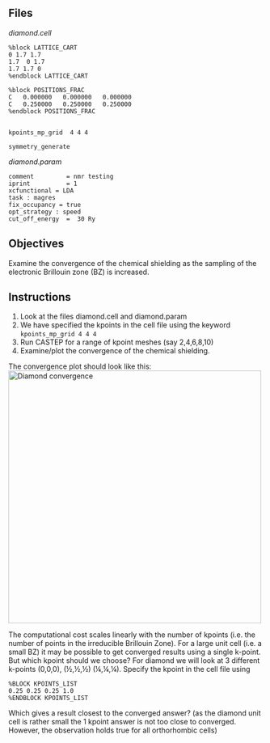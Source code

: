 ## Files

*diamond.cell*

```
%block LATTICE_CART
0 1.7 1.7
1.7  0 1.7
1.7 1.7 0
%endblock LATTICE_CART

%block POSITIONS_FRAC
C   0.000000   0.000000   0.000000
C   0.250000   0.250000   0.250000
%endblock POSITIONS_FRAC


kpoints_mp_grid  4 4 4

symmetry_generate
```
*diamond.param*

```
comment         = nmr testing
iprint          = 1
xcfunctional = LDA
task : magres
fix_occupancy = true
opt_strategy : speed
cut_off_energy  =  30 Ry
```

## Objectives

Examine the convergence of the chemical shielding as the sampling of the electronic Brillouin zone (BZ) is increased.

## Instructions

1. Look at the files diamond.cell and diamond.param
2. We have specified the kpoints in the cell file using the keyword
`kpoints_mp_grid 4 4 4`
3. Run CASTEP for a range of kpoint meshes (say 2,4,6,8,10)
4. Examine/plot the convergence of the chemical shielding.

  The convergence plot should look like this:
  <br>
  <img alt = "Diamond convergence" src = "../../img/diamond_convergence.png" width="500"/>

The computational cost scales linearly with the number of kpoints (i.e. the number of points in the irreducible Brillouin Zone). For a large unit cell (i.e. a small BZ) it may be possible to get converged results using a single k-point. But which kpoint should we choose?
For diamond we will look at 3 different k-points (0,0,0), (½,½,½) (¼,¼,¼). Specify the kpoint in the cell file using
```
%BLOCK KPOINTS_LIST
0.25 0.25 0.25 1.0
%ENDBLOCK KPOINTS_LIST
```
Which gives a result closest to the converged answer?
(as the diamond unit cell is rather small the 1 kpoint answer is not too close to converged. However, the observation holds true for all orthorhombic cells)
